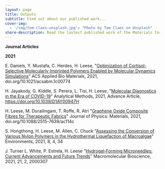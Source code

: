 ```yaml
---
layout: page
title: Outputs
subtitle: Find out about our published work...
cover-img:
  - '/img/tom-claes-unsplash.jpg': "Photo by Tom Claes on Unsplash"
share-description: Read the lastest published work of the Materials for Health Lab.
---
```


**Journal Articles**

**2021**

E. Daniels, Y. Mustafa, C. Herdes, H. Leese, "[Optimization of Cortisol-Selective Molecularly Imprinted Polymers Enabled by Molecular Dynamics Simulations](https://pubs.acs.org/doi/pdf/10.1021/acsabm.1c00774)" ACS Applied Bio Materials, 2021, doi.org/10.1021/acsabm.1c00774

H. Jayakody, G. Kiddle, S. Perera, L. Tisi, H. Leese, "[Molecular Diagnostics in the Era of COVID-19](https://pubs.rsc.org/en/content/articlepdf/2021/AY/D1AY00947H)" Analytical Methods, 2021, Advance Article, https://doi.org/10.1039/D1AY00947H

H. Leese, M. Durailingam, T. Roffe, R. Atri "[Graphene Oxide Composite Fibres for Therapeutic Fabrics](https://iopscience.iop.org/article/10.1088/2515-7639/ac114c)" Journal of Physics: Materials, 2021, doi.org/10.1088/2515-7639/ac114c

S. Hongthong, H. Leese,  M. Allen, C. Chuck "[Assessing the Conversion of Various Nylon Polymers in the Hydrothermal Liquefaction of Macroalgae](https://www.mdpi.com/2076-3298/8/4/34)" Environments, 2021, 8, 4, 34

J. Turner  L. White, P. Estrela,  H. Leese "[Hydrogel‐Forming Microneedles: Current Advancements and Future Trends](https://onlinelibrary.wiley.com/doi/10.1002/mabi.202000307)" Macromolecular Bioscience, 2021, 21, 2, 2000307
